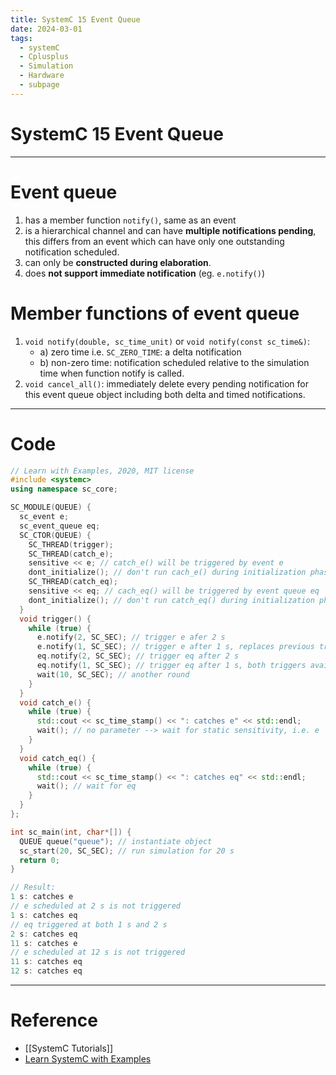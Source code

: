 ```yaml
---
title: SystemC 15 Event Queue
date: 2024-03-01
tags:
  - systemC
  - Cplusplus
  - Simulation
  - Hardware
  - subpage
---
```

# SystemC 15 Event Queue

---

# Event queue

1. has a member function `notify()`, same as an event
2. is a hierarchical channel and can have **multiple notifications pending**, this differs from an event which can have only one outstanding notification scheduled.
3. can only be **constructed during elaboration**.
4. does **not support immediate notification** (eg. `e.notify()`)

# Member functions of event queue

1. `void notify(double, sc_time_unit)` or `void notify(const sc_time&)`:
	- a) zero time i.e. `SC_ZERO_TIME`: a delta notification
	- b) non-zero time: notification scheduled relative to the simulation time when function notify is called.
2. `void cancel_all()`: immediately delete every pending notification for this event queue object including both delta and timed notifications.

---

# Code

```cpp
// Learn with Examples, 2020, MIT license
#include <systemc>
using namespace sc_core;

SC_MODULE(QUEUE) {
  sc_event e;
  sc_event_queue eq;
  SC_CTOR(QUEUE) {
    SC_THREAD(trigger);
    SC_THREAD(catch_e);
    sensitive << e; // catch_e() will be triggered by event e
    dont_initialize(); // don't run cach_e() during initialization phase
    SC_THREAD(catch_eq);
    sensitive << eq; // cach_eq() will be triggered by event queue eq
    dont_initialize(); // don't run catch_eq() during initialization phase
  }
  void trigger() {
    while (true) {
      e.notify(2, SC_SEC); // trigger e afer 2 s
      e.notify(1, SC_SEC); // trigger e after 1 s, replaces previous trigger
      eq.notify(2, SC_SEC); // trigger eq after 2 s
      eq.notify(1, SC_SEC); // trigger eq after 1 s, both triggers available
      wait(10, SC_SEC); // another round
    }
  }
  void catch_e() {
    while (true) {
      std::cout << sc_time_stamp() << ": catches e" << std::endl;
      wait(); // no parameter --> wait for static sensitivity, i.e. e
    }
  }
  void catch_eq() {
    while (true) {
      std::cout << sc_time_stamp() << ": catches eq" << std::endl;
      wait(); // wait for eq
    }
  }
};

int sc_main(int, char*[]) {
  QUEUE queue("queue"); // instantiate object 
  sc_start(20, SC_SEC); // run simulation for 20 s
  return 0;
}

// Result:
1 s: catches e
// e scheduled at 2 s is not triggered
1 s: catches eq
// eq triggered at both 1 s and 2 s
2 s: catches eq
11 s: catches e
// e scheduled at 12 s is not triggered
11 s: catches eq
12 s: catches eq
```



---

# Reference

- [[SystemC Tutorials]]
- [Learn SystemC with Examples](https://www.learnwithexamples.com/)


